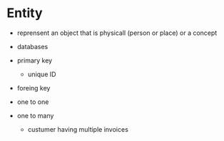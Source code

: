 # Entity

- reprensent an object that is physicall (person or place) or a concept

- databases
- primary key
  - unique ID 
- foreing key

- one to one
- one to many
  - custumer having multiple invoices